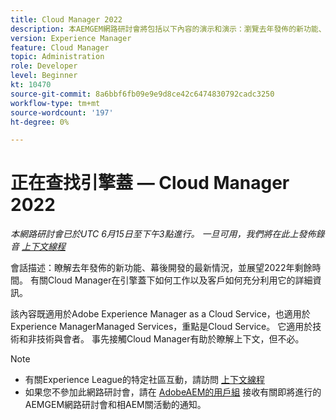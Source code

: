 ```yaml
---
title: Cloud Manager 2022
description: 本AEMGEM網路研討會將包括以下內容的演示和演示：瀏覽去年發佈的新功能、幕後更新……（說明應介於60到160個字元之間）
version: Experience Manager
feature: Cloud Manager
topic: Administration
role: Developer
level: Beginner
kt: 10470
source-git-commit: 8a6bbf6fb09e9e9d8ce42c6474830792cadc3250
workflow-type: tm+mt
source-wordcount: '197'
ht-degree: 0%

---
```



# 正在查找引擎蓋 — Cloud Manager 2022

*本網路研討會已於UTC 6月15日至下午3點進行。 一旦可用，我們將在此上發佈錄音 [上下文線程](https://adobe.ly/3O0rdzd)*

會話描述：瞭解去年發佈的新功能、幕後開發的最新情況，並展望2022年剩餘時間。 有關Cloud Manager在引擎蓋下如何工作以及客戶如何充分利用它的詳細資訊。  

該內容既適用於Adobe Experience Manager as a Cloud Service，也適用於Experience ManagerManaged Services，重點是Cloud Service。 它適用於技術和非技術與會者。 事先接觸Cloud Manager有助於瞭解上下文，但不必。

>[!NOTE]
>
>* 有關Experience League的特定社區互動，請訪問 [上下文線程](https://adobe.ly/3O0rdzd)
>* 如果您不參加此網路研討會，請在 [AdobeAEM的用戶組](https://aem-augs.adobe.com/) 接收有關即將進行的AEMGEM網路研討會和相AEM關活動的通知。

